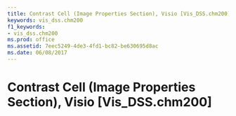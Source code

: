 ```yaml
---
title: Contrast Cell (Image Properties Section), Visio [Vis_DSS.chm200]
keywords: vis_dss.chm200
f1_keywords:
- vis_dss.chm200
ms.prod: office
ms.assetid: 7eec5249-4de3-4fd1-bc82-be630695d8ac
ms.date: 06/08/2017
---
```



# Contrast Cell (Image Properties Section), Visio [Vis_DSS.chm200]

